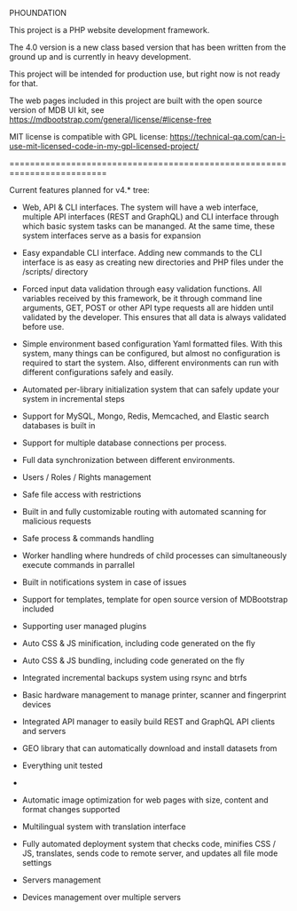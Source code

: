 PHOUNDATION

This project is a PHP website development framework.

The 4.0 version is a new class based version that has been written from the ground up and is currently in heavy development. 

This project will be intended for production use, but right now is not ready for that. 

The web pages included in this project are built with the open source version of MDB UI kit, see https://mdbootstrap.com/general/license/#license-free

MIT license is compatible with GPL license:
https://technical-qa.com/can-i-use-mit-licensed-code-in-my-gpl-licensed-project/

=========================================================================

Current features planned for v4.* tree:

* Web, API & CLI interfaces.
  The system will have a web interface, multiple API interfaces (REST and GraphQL) and CLI interface through which basic system tasks can be mananged. At the same time, these system interfaces serve as a basis for expansion 
* Easy expandable CLI interface.
  Adding new commands to the CLI interface is as easy as creating new directories and PHP files under the /scripts/ directory
* Forced input data validation through easy validation functions.
  All variables received by this framework, be it through command line arguments, GET, POST or other API type requests all are hidden until validated by the developer. This ensures that all data is always validated before use.
* Simple environment based configuration Yaml formatted files. 
  With this system, many things can be configured, but almost no configuration is required to start the system. Also, different environments can run with different configurations safely and easily.  
* Automated per-library initialization system that can safely update your system in incremental steps
   
* Support for MySQL, Mongo, Redis, Memcached, and Elastic search databases is built in
   
* Support for multiple database connections per process.

* Full data synchronization between different environments.
    
* Users / Roles / Rights management
  
* Safe file access with restrictions
  
* Built in and fully customizable routing with automated scanning for malicious requests
  
* Safe process & commands handling
  
* Worker handling where hundreds of child processes can simultaneously execute commands in parrallel
  
* Built in notifications system in case of issues
  
* Support for templates, template for open source version of MDBootstrap included
  
* Supporting user managed plugins
  
* Auto CSS & JS minification, including code generated on the fly
  
* Auto CSS & JS bundling, including code generated on the fly
  
* Integrated incremental backups system using rsync and btrfs
  
* Basic hardware management to manage printer, scanner and fingerprint devices
  
* Integrated API manager to easily build REST and GraphQL API clients and servers
  
* GEO library that can automatically download and install datasets from
* Everything unit tested
* 
* Automatic image optimization for web pages with size, content and format changes supported
* Multilingual system with translation interface
* Fully automated deployment system that checks code, minifies CSS / JS, translates, sends code to remote server, and updates all file mode settings
* Servers management
* Devices management over multiple servers
